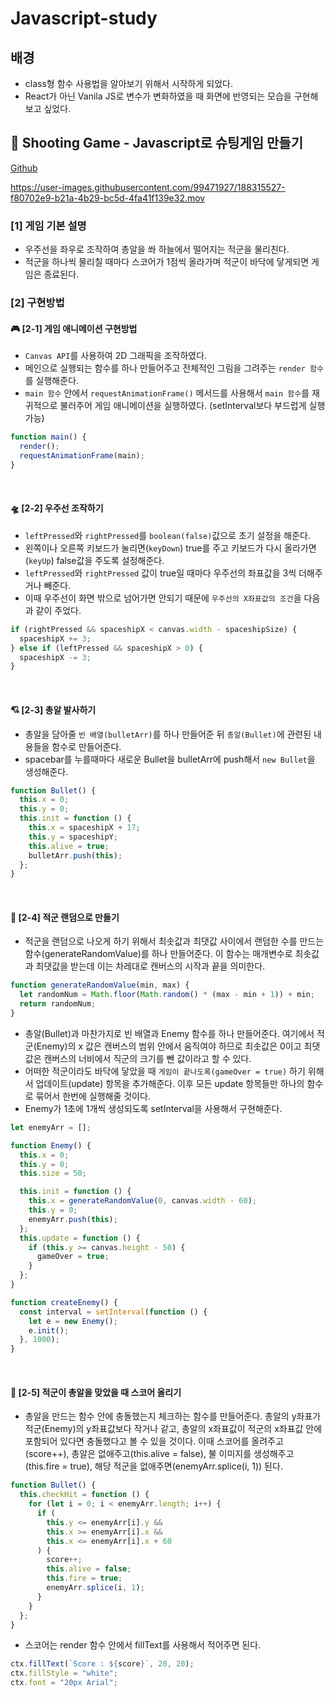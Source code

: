 # Javascript-study

## 배경
- class형 함수 사용법을 알아보기 위해서 시작하게 되었다.
- React가 아닌 Vanila JS로 변수가 변화하였을 때 화면에 반영되는 모습을 구현해보고 싶었다.


## 🚀 Shooting Game - Javascript로 슈팅게임 만들기
[Github](https://github.com/woojung007/Javascript-study/tree/master/Shooting-game)

https://user-images.githubusercontent.com/99471927/188315527-f80702e9-b21a-4b29-bc5d-4fa41f139e32.mov

### [1] 게임 기본 설명

- 우주선을 좌우로 조작하여 총알을 쏴 하늘에서 떨어지는 적군을 물리친다.
- 적군을 하나씩 물리칠 때마다 스코어가 1점씩 올라가며 적군이 바닥에 닿게되면 게임은 종료된다.

### [2] 구현방법

#### 🎮 [2-1] 게임 애니메이션 구현방법

- `Canvas API`를 사용하여 2D 그래픽을 조작하였다.
- 메인으로 실행되는 함수를 하나 만들어주고 전체적인 그림을 그려주는 `render 함수`를 실행해준다.
- `main 함수` 안에서 `requestAnimationFrame()` 메서드를 사용해서 `main 함수`를 재귀적으로 불러주어 게임 애니메이션을 실행하였다. (setInterval보다 부드럽게 실행 가능)

```javascript
function main() {
  render();
  requestAnimationFrame(main);
}
```

<br/>

#### 🛸 [2-2] 우주선 조작하기

- `leftPressed`와 `rightPressed`를 `boolean(false)`값으로 초기 설정을 해준다.
- 왼쪽이나 오른쪽 키보드가 눌리면(`keyDown`) true를 주고 키보드가 다시 올라가면(`keyUp`) false값을 주도록 설정해준다.
- `leftPressed`와 `rightPressed` 값이 true일 때마다 우주선의 좌표값을 3씩 더해주거나 빼준다.
- 이때 우주선이 화면 밖으로 넘어가면 안되기 때문에 `우주선의 X좌표값의 조건`을 다음과 같이 주었다.

```javascript
if (rightPressed && spaceshipX < canvas.width - spaceshipSize) {
  spaceshipX += 3;
} else if (leftPressed && spaceshipX > 0) {
  spaceshipX -= 3;
}
```

<br/>

#### 💘 [2-3] 총알 발사하기

- 총알을 담아줄 `빈 배열(bulletArr)`를 하나 만들어준 뒤 `총알(Bullet)`에 관련된 내용들을 함수로 만들어준다.
- spacebar를 누를때마다 새로운 Bullet을 bulletArr에 push해서 `new Bullet`을 생성해준다.

```js
function Bullet() {
  this.x = 0;
  this.y = 0;
  this.init = function () {
    this.x = spaceshipX + 17;
    this.y = spaceshipY;
    this.alive = true;
    bulletArr.push(this);
  };
}
```

<br/>

#### 👾 [2-4] 적군 랜덤으로 만들기

- 적군을 랜덤으로 나오게 하기 위해서 최솟값과 최댓값 사이에서 랜덤한 수를 만드는 함수(generateRandomValue)를 하나 만들어준다.
  이 함수는 매개변수로 최솟값과 최댓값을 받는데 이는 차레대로 캔버스의 시작과 끝을 의미한다.

```js
function generateRandomValue(min, max) {
  let randomNum = Math.floor(Math.random() * (max - min + 1)) + min;
  return randomNum;
}
```

- 총알(Bullet)과 마찬가지로 빈 배열과 Enemy 함수를 하나 만들어준다. 여기에서 적군(Enemy)의 x 값은 캔버스의 범위 안에서 움직여야 하므로 최솟값은 0이고 최댓값은 캔버스의 너비에서 직군의 크기를 뺀 값이라고 할 수 있다.
- 어떠한 적군이라도 바닥에 닿았을 때 `게임이 끝나도록(gameOver = true)` 하기 위해서 업데이트(update) 항목을 추가해준다. 이후 모든 update 항목들만 하나의 함수로 묶어서 한번에 실행해줄 것이다.
- Enemy가 1초에 1개씩 생성되도록 setInterval을 사용해서 구현해준다.

```js
let enemyArr = [];

function Enemy() {
  this.x = 0;
  this.y = 0;
  this.size = 50;

  this.init = function () {
    this.x = generateRandomValue(0, canvas.width - 60);
    this.y = 0;
    enemyArr.push(this);
  };
  this.update = function () {
    if (this.y >= canvas.height - 50) {
      gameOver = true;
    }
  };
}

function createEnemy() {
  const interval = setInterval(function () {
    let e = new Enemy();
    e.init();
  }, 1000);
}
```

<br/>

#### 💯 [2-5] 적군이 총알을 맞았을 때 스코어 올리기

- 총알을 만드는 함수 안에 충돌했는지 체크하는 함수를 만들어준다. 총알의 y좌표가 적군(Enemy)의 y좌표값보다 작거나 같고, 총알의 x좌표값이 적군의 x좌표값 안에 포함되어 있다면 충돌했다고 볼 수 있을 것이다. 이때 스코어를 올려주고(score++), 총알은 없애주고(this.alive = false), 불 이미지를 생성해주고(this.fire = true), 해당 적군을 없애주면(enemyArr.splice(i, 1)) 된다.

```js
function Bullet() {
  this.checkHit = function () {
    for (let i = 0; i < enemyArr.length; i++) {
      if (
        this.y <= enemyArr[i].y &&
        this.x >= enemyArr[i].x &&
        this.x <= enemyArr[i].x + 60
      ) {
        score++;
        this.alive = false;
        this.fire = true;
        enemyArr.splice(i, 1);
      }
    }
  };
}
```

- 스코어는 render 함수 안에서 fillText를 사용해서 적어주면 된다.

```js
ctx.fillText(`Score : ${score}`, 20, 20);
ctx.fillStyle = "white";
ctx.font = "20px Arial";
```

